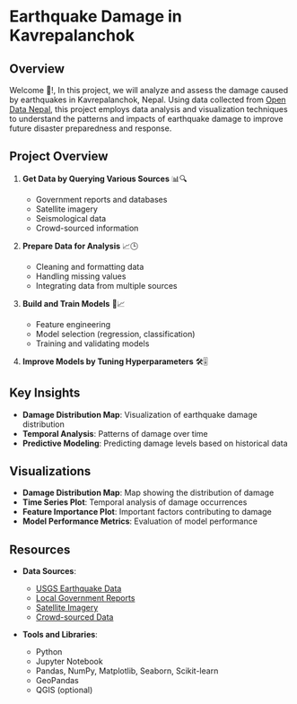 # Earthquake Damage in Kavrepalanchok

## Overview

Welcome 👋!, In this project, we will analyze and assess the damage caused by earthquakes in Kavrepalanchok, Nepal. Using data collected from [Open Data Nepal](https://opendatanepal.com/), this project employs data analysis and visualization techniques to understand the patterns and impacts of earthquake damage to improve future disaster preparedness and response.

## Project Overview

1. **Get Data by Querying Various Sources** 📊🔍
   - Government reports and databases
   - Satellite imagery
   - Seismological data
   - Crowd-sourced information

2. **Prepare Data for Analysis** 📈🕒
   - Cleaning and formatting data
   - Handling missing values
   - Integrating data from multiple sources

3. **Build and Train Models** 🔨📈
   - Feature engineering
   - Model selection (regression, classification)
   - Training and validating models

4. **Improve Models by Tuning Hyperparameters** 🛠️🎚️

## Key Insights

- **Damage Distribution Map**: Visualization of earthquake damage distribution
- **Temporal Analysis**: Patterns of damage over time
- **Predictive Modeling**: Predicting damage levels based on historical data

## Visualizations

- **Damage Distribution Map**: Map showing the distribution of damage
- **Time Series Plot**: Temporal analysis of damage occurrences
- **Feature Importance Plot**: Important factors contributing to damage
- **Model Performance Metrics**: Evaluation of model performance

## Resources

- **Data Sources**:
  - [USGS Earthquake Data](https://earthquake.usgs.gov)
  - [Local Government Reports](http://example.gov)
  - [Satellite Imagery](http://example.com/satellite)
  - [Crowd-sourced Data](http://example.com/crowdsourced)

- **Tools and Libraries**:
  - Python
  - Jupyter Notebook
  - Pandas, NumPy, Matplotlib, Seaborn, Scikit-learn
  - GeoPandas
  - QGIS (optional)
